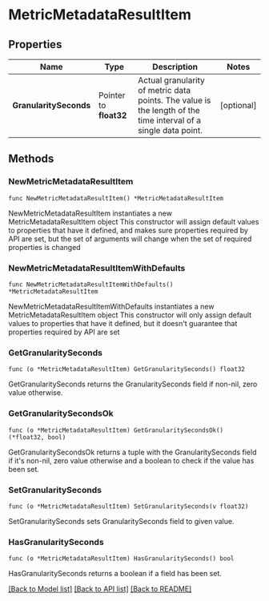 # MetricMetadataResultItem

## Properties

Name | Type | Description | Notes
------------ | ------------- | ------------- | -------------
**GranularitySeconds** | Pointer to **float32** | Actual granularity of metric data points. The value is the length of the time interval of a single data point. | [optional] 

## Methods

### NewMetricMetadataResultItem

`func NewMetricMetadataResultItem() *MetricMetadataResultItem`

NewMetricMetadataResultItem instantiates a new MetricMetadataResultItem object
This constructor will assign default values to properties that have it defined,
and makes sure properties required by API are set, but the set of arguments
will change when the set of required properties is changed

### NewMetricMetadataResultItemWithDefaults

`func NewMetricMetadataResultItemWithDefaults() *MetricMetadataResultItem`

NewMetricMetadataResultItemWithDefaults instantiates a new MetricMetadataResultItem object
This constructor will only assign default values to properties that have it defined,
but it doesn't guarantee that properties required by API are set

### GetGranularitySeconds

`func (o *MetricMetadataResultItem) GetGranularitySeconds() float32`

GetGranularitySeconds returns the GranularitySeconds field if non-nil, zero value otherwise.

### GetGranularitySecondsOk

`func (o *MetricMetadataResultItem) GetGranularitySecondsOk() (*float32, bool)`

GetGranularitySecondsOk returns a tuple with the GranularitySeconds field if it's non-nil, zero value otherwise
and a boolean to check if the value has been set.

### SetGranularitySeconds

`func (o *MetricMetadataResultItem) SetGranularitySeconds(v float32)`

SetGranularitySeconds sets GranularitySeconds field to given value.

### HasGranularitySeconds

`func (o *MetricMetadataResultItem) HasGranularitySeconds() bool`

HasGranularitySeconds returns a boolean if a field has been set.


[[Back to Model list]](../README.md#documentation-for-models) [[Back to API list]](../README.md#documentation-for-api-endpoints) [[Back to README]](../README.md)



